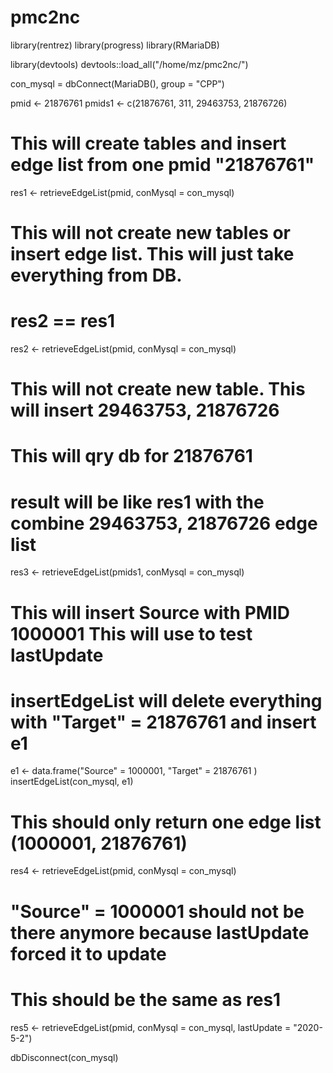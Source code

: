 # pmc2nc

library(rentrez)
library(progress)
library(RMariaDB)

library(devtools)
devtools::load_all("/home/mz/pmc2nc/")

con_mysql = dbConnect(MariaDB(), group = "CPP")

pmid <- 21876761
pmids1 <- c(21876761, 311, 29463753, 21876726)

# This will create tables and insert edge list from one pmid "21876761"
res1 <- retrieveEdgeList(pmid, conMysql = con_mysql)

# This will not create new tables or insert edge list. This will just take everything from DB.
# res2 == res1
res2 <- retrieveEdgeList(pmid, conMysql = con_mysql)

# This will not create new table. This will insert 29463753, 21876726
# This will qry db for 21876761
# result will be like res1 with the combine 29463753, 21876726 edge list
res3 <- retrieveEdgeList(pmids1, conMysql = con_mysql)

# This will insert Source with PMID 1000001 This will use to test lastUpdate
# insertEdgeList will delete everything with "Target" = 21876761 and insert e1
e1 <- data.frame("Source" = 1000001, "Target" = 21876761 )
insertEdgeList(con_mysql, e1)

# This should only return one edge list (1000001, 21876761)
res4 <- retrieveEdgeList(pmid, conMysql = con_mysql)

# "Source" = 1000001 should not be there anymore because lastUpdate forced it to update
# This should be the same as res1
res5 <- retrieveEdgeList(pmid, conMysql = con_mysql, lastUpdate = "2020-5-2")

dbDisconnect(con_mysql)